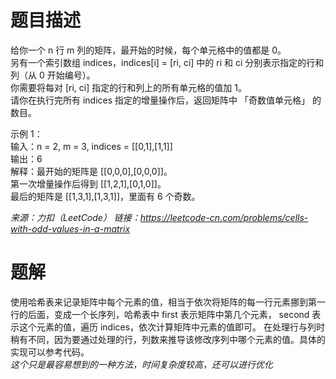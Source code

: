 # 题目描述
给你一个 n 行 m 列的矩阵，最开始的时候，每个单元格中的值都是 0。  
另有一个索引数组 indices，indices[i] = [ri, ci] 中的 ri 和 ci 分别表示指定的行和列（从 0 开始编号）。  
你需要将每对 [ri, ci] 指定的行和列上的所有单元格的值加 1。  
请你在执行完所有 indices 指定的增量操作后，返回矩阵中 「奇数值单元格」 的数目。  

示例 1：  
输入：n = 2, m = 3, indices = [[0,1],[1,1]]  
输出：6  
解释：最开始的矩阵是 [[0,0,0],[0,0,0]]。  
第一次增量操作后得到 [[1,2,1],[0,1,0]]。  
最后的矩阵是 [[1,3,1],[1,3,1]]，里面有 6 个奇数。  

*来源：力扣（LeetCode）*
*链接：https://leetcode-cn.com/problems/cells-with-odd-values-in-a-matrix*  

# 题解
使用哈希表来记录矩阵中每个元素的值，相当于依次将矩阵的每一行元素挪到第一行的后面，变成一个长序列，哈希表中 first 表示矩阵中第几个元素， second 表示这个元素的值，遍历 indices，依次计算矩阵中元素的值即可。
在处理行与列时稍有不同，因为要通过处理的行，列数来推导该修改序列中哪个元素的值。具体的实现可以参考代码。  
*这个只是最容易想到的一种方法，时间复杂度较高，还可以进行优化*
